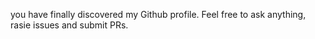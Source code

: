 you have finally discovered my Github profile.
Feel free to ask anything, rasie issues and submit PRs.
